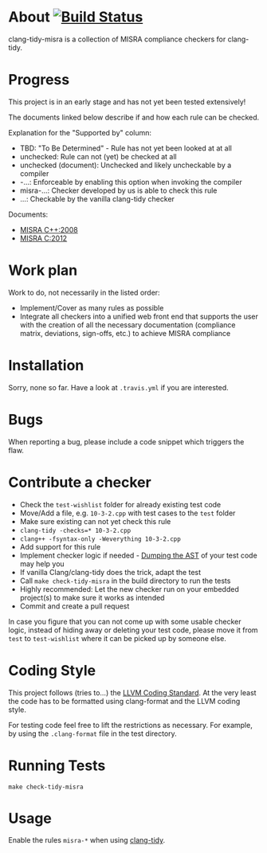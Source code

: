 About [![Build Status](https://travis-ci.org/rettichschnidi/clang-tidy-misra.svg?branch=master)](https://travis-ci.org/rettichschnidi/clang-tidy-misra)
=====

clang-tidy-misra is a collection of MISRA compliance checkers for clang-tidy.

Progress
========
This project is in an early stage and has not yet been tested extensively!

The documents linked below describe if and how each rule can be checked.

Explanation for the "Supported by" column:
* TBD: "To Be Determined" - Rule has not yet been looked at at all
* unchecked: Rule can not (yet) be checked at all
* unchecked (document): Unchecked and likely uncheckable by a compiler
* -...: Enforceable by enabling this option when invoking the compiler
* misra-...: Checker developed by us is able to check this rule
* ...: Checkable by the vanilla clang-tidy checker

Documents:
* [MISRA C++:2008](doc/cpp2008.md)
* [MISRA C:2012](doc/c2012.md)

Work plan
=========
Work to do, not necessarily in the listed order:

- Implement/Cover as many rules as possible
- Integrate all checkers into a unified web front end that supports the user
with the creation of all the necessary documentation (compliance matrix,
deviations, sign-offs, etc.) to achieve MISRA compliance

Installation
============
Sorry, none so far. Have a look at `.travis.yml` if you are interested.

Bugs
====
When reporting a bug, please include a code snippet which triggers the flaw.

Contribute a checker
====================
* Check the `test-wishlist` folder for already existing test code
* Move/Add a file, e.g. `10-3-2.cpp` with test cases to the `test` folder
* Make sure existing can not yet check this rule
 * `clang-tidy -checks=* 10-3-2.cpp`
 * `clang++ -fsyntax-only -Weverything 10-3-2.cpp`
* Add support for this rule
 * Implement checker logic if needed - [Dumping the AST](http://clang.llvm.org/docs/IntroductionToTheClangAST.html#examining-the-ast)
of your test code may help you
 * If vanilla Clang/clang-tidy does the trick, adapt the test
* Call `make check-tidy-misra` in the build directory to run the tests
* Highly recommended: Let the new checker run on your embedded project(s) to
make sure it works as intended
* Commit and create a pull request

In case you figure that you can not come up with some usable checker logic,
instead of hiding away or deleting your test code, please move it from `test` to
`test-wishlist` where it can be picked up by someone else.

Coding Style
============
This project follows (tries to...) the [LLVM Coding Standard](http://llvm.org/docs/CodingStandards.html).
At the very least the code has to be formatted using clang-format and the LLVM
coding style.

For testing code feel free to lift the restrictions as necessary. For example,
by using the `.clang-format` file in the test directory.

Running Tests
=============
`make check-tidy-misra`

Usage
=====
Enable the rules `misra-*` when using [clang-tidy](http://clang.llvm.org/extra/clang-tidy.html).
